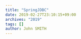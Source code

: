 ```yaml
---
title: "SpringJDBC"
date: 2019-02-27T23:10:15+09:00
archives: "2019"
tags: []
author: John SMITH
---
```

